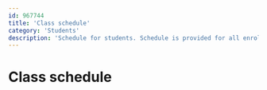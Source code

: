 ```yaml
---
id: 967744
title: 'Class schedule'
category: 'Students'
description: 'Schedule for students. Schedule is provided for all enrolled students'
---
```


# Class schedule

<schedule-tabs />
